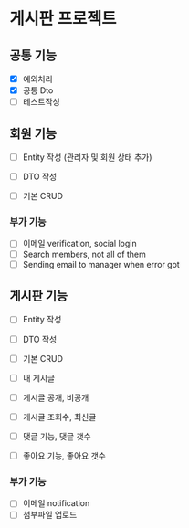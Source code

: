# 게시판 프로젝트

## 공통 기능
- [x] 예외처리
- [x] 공통 Dto
- [ ] 테스트작성

## 회원 기능
- [ ] Entity 작성
  (관리자 및 회원 상태 추가)
- [ ] DTO 작성
- [ ] 기본 CRUD
 

### 부가 기능
- [ ] 이메일 verification, social login
- [ ] Search members, not all of them
- [ ] Sending email to manager when error got

## 게시판 기능
- [ ] Entity 작성
- [ ] DTO 작성
- [ ] 기본 CRUD
- [ ] 내 게시글
- [ ] 게시글 공개, 비공개
- [ ] 게시글 조회수, 최신글
- [ ] 댓글 기능, 댓글 갯수
- [ ] 좋아요 기능, 좋아요 갯수


### 부가 기능
- [ ] 이메일 notification
- [ ] 첨부파일 업로드